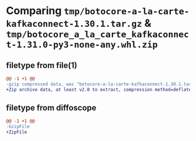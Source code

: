 # Comparing `tmp/botocore-a-la-carte-kafkaconnect-1.30.1.tar.gz` & `tmp/botocore_a_la_carte_kafkaconnect-1.31.0-py3-none-any.whl.zip`

## filetype from file(1)

```diff
@@ -1 +1 @@
-gzip compressed data, was "botocore-a-la-carte-kafkaconnect-1.30.1.tar", last modified: Thu Jul  6 01:45:09 2023, max compression
+Zip archive data, at least v2.0 to extract, compression method=deflate
```

## filetype from diffoscope

```diff
@@ -1 +1 @@
-GzipFile
+ZipFile
```

